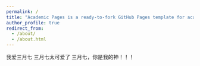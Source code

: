 ```yaml
---
permalink: /
title: "Academic Pages is a ready-to-fork GitHub Pages template for academic personal websites"
author_profile: true
redirect_from: 
  - /about/
  - /about.html
---
```


我爱三月七
三月七太可爱了
三月七，你是我的神！！！

